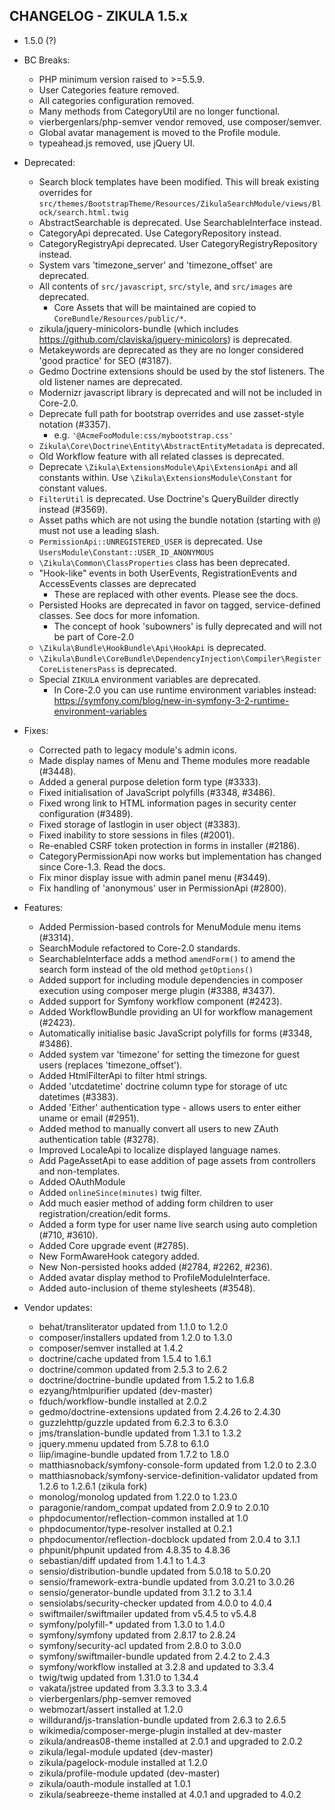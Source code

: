 CHANGELOG - ZIKULA 1.5.x
------------------------

* 1.5.0 (?)

 - BC Breaks:
    - PHP minimum version raised to >=5.5.9.
    - User Categories feature removed.
    - All categories configuration removed.
    - Many methods from CategoryUtil are no longer functional.
    - vierbergenlars/php-semver vendor removed, use composer/semver.
    - Global avatar management is moved to the Profile module.
    - typeahead.js removed, use jQuery UI.

 - Deprecated:
    - Search block templates have been modified. This will break existing overrides for
      `src/themes/BootstrapTheme/Resources/ZikulaSearchModule/views/Block/search.html.twig`
    - AbstractSearchable is deprecated. Use SearchableInterface instead.
    - CategoryApi deprecated. Use CategoryRepository instead.
    - CategoryRegistryApi deprecated. User CategoryRegistryRepository instead.
    - System vars 'timezone_server' and 'timezone_offset' are deprecated.
    - All contents of `src/javascript`, `src/style`, and `src/images` are deprecated.
        - Core Assets that will be maintained are copied to `CoreBundle/Resources/public/*`.
    - zikula/jquery-minicolors-bundle (which includes https://github.com/claviska/jquery-minicolors) is deprecated.
    - Metakeywords are deprecated as they are no longer considered 'good practice' for SEO (#3187).
    - Gedmo Doctrine extensions should be used by the stof listeners. The old listener names are deprecated.
    - Modernizr javascript library is deprecated and will not be included in Core-2.0.
    - Deprecate full path for bootstrap overrides and use zasset-style notation (#3357).
        - e.g. `'@AcmeFooModule:css/mybootstrap.css'`
    - `Zikula\Core\Doctrine\Entity\AbstractEntityMetadata` is deprecated.
    - Old Workflow feature with all related classes is deprecated.
    - Deprecate `\Zikula\ExtensionsModule\Api\ExtensionApi` and all constants within. 
        Use `\Zikula\ExtensionsModule\Constant` for constant values.
    - `FilterUtil` is deprecated. Use Doctrine's QueryBuilder directly instead (#3569).
    - Asset paths which are not using the bundle notation (starting with `@`) must not use a leading slash.
    - `PermissionApi::UNREGISTERED_USER` is deprecated. Use `UsersModule\Constant::USER_ID_ANONYMOUS`
    - `\Zikula\Common\ClassProperties` class has been deprecated.
    - "Hook-like" events in both UserEvents, RegistrationEvents and AccessEvents classes are deprecated
        - These are replaced with other events. Please see the docs.
    - Persisted Hooks are deprecated in favor on tagged, service-defined classes. See docs for more infomation.
        - The concept of hook 'subowners' is fully deprecated and will not be part of Core-2.0
    - `\Zikula\Bundle\HookBundle\Api\HookApi` is deprecated.
    - `\Zikula\Bundle\CoreBundle\DependencyInjection\Compiler\RegisterCoreListenersPass` is deprecated.
    - Special `ZIKULA` environment variables are deprecated.
        - In Core-2.0 you can use runtime environment variables instead:
          https://symfony.com/blog/new-in-symfony-3-2-runtime-environment-variables

 - Fixes:
    - Corrected path to legacy module's admin icons.
    - Made display names of Menu and Theme modules more readable (#3448).
    - Added a general purpose deletion form type (#3333).
    - Fixed initialisation of JavaScript polyfills (#3348, #3486).
    - Fixed wrong link to HTML information pages in security center configuration (#3489).
    - Fixed storage of lastlogin in user object (#3383).
    - Fixed inability to store sessions in files (#2001).
    - Re-enabled CSRF token protection in forms in installer (#2186).
    - CategoryPermissionApi now works but implementation has changed since Core-1.3. Read the docs.
    - Fix minor display issue with admin panel menu (#3449).
    - Fix handling of 'anonymous' user in PermissionApi (#2800). 

 - Features:
    - Added Permission-based controls for MenuModule menu items (#3314).
    - SearchModule refactored to Core-2.0 standards.
    - SearchableInterface adds a method `amendForm()` to amend the search form instead of the old method `getOptions()`
    - Added support for including module dependencies in composer execution using composer merge plugin (#3388, #3437).
    - Added support for Symfony workflow component (#2423).
    - Added WorkflowBundle providing an UI for workflow management (#2423).
    - Automatically initialise basic JavaScript polyfills for forms (#3348, #3486).
    - Added system var 'timezone' for setting the timezone for guest users (replaces 'timezone_offset').
    - Added HtmlFilterApi to filter html strings.
    - Added 'utcdatetime' doctrine column type for storage of utc datetimes (#3383).
    - Added 'Either' authentication type - allows users to enter either uname or email (#2951).
    - Added method to manually convert all users to new ZAuth authentication table (#3278).
    - Improved LocaleApi to localize displayed language names.
    - Add PageAssetApi to ease addition of page assets from controllers and non-templates.
    - Added OAuthModule
    - Added `onlineSince(minutes)` twig filter.
    - Add much easier method of adding form children to user registration/creation/edit forms.
    - Added a form type for user name live search using auto completion (#710, #3610).
    - Added Core upgrade event (#2785).
    - New FormAwareHook category added.
    - New Non-persisted hooks added (#2784, #2262, #236).
    - Added avatar display method to ProfileModuleInterface.
    - Added auto-inclusion of theme stylesheets (#3548).

 - Vendor updates:
    - behat/transliterator updated from 1.1.0 to 1.2.0
    - composer/installers updated from 1.2.0 to 1.3.0
    - composer/semver installed at 1.4.2
    - doctrine/cache updated from 1.5.4 to 1.6.1
    - doctrine/common updated from 2.5.3 to 2.6.2
    - doctrine/doctrine-bundle updated from 1.5.2 to 1.6.8
    - ezyang/htmlpurifier updated (dev-master)
    - fduch/workflow-bundle installed at 2.0.2
    - gedmo/doctrine-extensions updated from 2.4.26 to 2.4.30
    - guzzlehttp/guzzle  updated from 6.2.3 to 6.3.0
    - jms/translation-bundle updated from 1.3.1 to 1.3.2
    - jquery.mmenu updated from 5.7.8 to 6.1.0
    - liip/imagine-bundle updated from 1.7.2 to 1.8.0
    - matthiasnoback/symfony-console-form updated from 1.2.0 to 2.3.0
    - matthiasnoback/symfony-service-definition-validator updated from 1.2.6 to 1.2.6.1 (zikula fork)
    - monolog/monolog updated from 1.22.0 to 1.23.0
    - paragonie/random_compat updated from 2.0.9 to 2.0.10
    - phpdocumentor/reflection-common installed at 1.0
    - phpdocumentor/type-resolver installed at 0.2.1
    - phpdocumentor/reflection-docblock updated from 2.0.4 to 3.1.1
    - phpunit/phpunit updated from 4.8.35 to 4.8.36
    - sebastian/diff updated from 1.4.1 to 1.4.3
    - sensio/distribution-bundle updated from 5.0.18 to 5.0.20
    - sensio/framework-extra-bundle updated from 3.0.21 to 3.0.26
    - sensio/generator-bundle updated from 3.1.2 to 3.1.4
    - sensiolabs/security-checker updated from 4.0.0 to 4.0.4
    - swiftmailer/swiftmailer updated from v5.4.5 to v5.4.8
    - symfony/polyfill-* updated from 1.3.0 to 1.4.0
    - symfony/symfony updated from 2.8.17 to 2.8.24
    - symfony/security-acl updated from 2.8.0 to 3.0.0
    - symfony/swiftmailer-bundle updated from 2.4.2 to 2.4.3
    - symfony/workflow installed at 3.2.8 and updated to 3.3.4
    - twig/twig updated from 1.31.0 to 1.34.4
    - vakata/jstree updated from 3.3.3 to 3.3.4
    - vierbergenlars/php-semver removed
    - webmozart/assert installed at 1.2.0
    - willdurand/js-translation-bundle updated from 2.6.3 to 2.6.5
    - wikimedia/composer-merge-plugin installed at dev-master 
    - zikula/andreas08-theme installed at 2.0.1 and upgraded to 2.0.2
    - zikula/legal-module updated (dev-master)
    - zikula/pagelock-module installed at 1.2.0
    - zikula/profile-module updated (dev-master)
    - zikula/oauth-module installed at 1.0.1
    - zikula/seabreeze-theme installed at 4.0.1 and upgraded to 4.0.2
